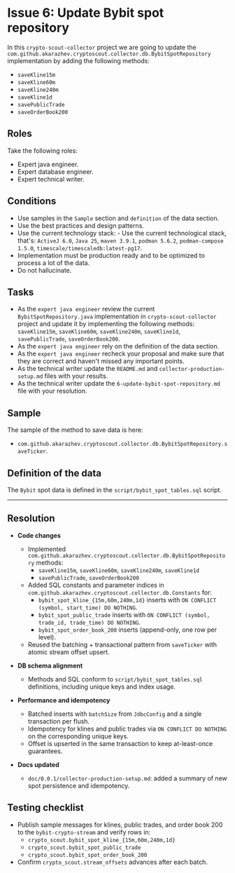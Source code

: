 # Issue 6: Update Bybit spot repository

In this `crypto-scout-collector` project we are going to update the
`com.github.akarazhev.cryptoscout.collector.db.BybitSpotRepository` implementation by adding the
following methods:
- `saveKline15m`
- `saveKline60m`
- `saveKline240m`
- `saveKline1d`
- `savePublicTrade`
- `saveOrderBook200`

## Roles

Take the following roles:

- Expert java engineer.
- Expert database engineer.
- Expert technical writer.

## Conditions

- Use samples in the `Sample` section and `definition` of the data section.
- Use the best practices and design patterns.
- Use the current technology stack: - Use the current technological stack, that's: `ActiveJ 6.0`, `Java 25`,
  `maven 3.9.1`, `podman 5.6.2`, `podman-compose 1.5.0`, `timescale/timescaledb:latest-pg17`.
- Implementation must be production ready and to be optimized to process a lot of the data.
- Do not hallucinate.

## Tasks

- As the `expert java engineer` review the current `BybitSpotRepository.java` implementation in `crypto-scout-collector`
  project and update it by implementing the following methods: `saveKline15m`, `saveKline60m`, `saveKline240m`, 
  `saveKline1d`, `savePublicTrade`, `saveOrderBook200`.
- As the `expert java engineer` rely on the definition of the data section.
- As the `expert java engineer` recheck your proposal and make sure that they are correct and haven't missed any
  important points.
- As the technical writer update the `README.md` and `collector-production-setup.md` files with your results.
- As the technical writer update the `6-update-bybit-spot-repository.md` file with your resolution.

## Sample

The sample of the method to save data is here:

- `com.github.akarazhev.cryptoscout.collector.db.BybitSpotRepository.saveTicker`.

## Definition of the data

The `Bybit`  spot data is defined in the `script/bybit_spot_tables.sql`  script.

---

## Resolution

- **Code changes**
  - Implemented `com.github.akarazhev.cryptoscout.collector.db.BybitSpotRepository` methods:
    - `saveKline15m`, `saveKline60m`, `saveKline240m`, `saveKline1d`
    - `savePublicTrade`, `saveOrderBook200`
  - Added SQL constants and parameter indices in `com.github.akarazhev.cryptoscout.collector.db.Constants` for:
    - `bybit_spot_kline_{15m,60m,240m,1d}` inserts with `ON CONFLICT (symbol, start_time) DO NOTHING`.
    - `bybit_spot_public_trade` inserts with `ON CONFLICT (symbol, trade_id, trade_time) DO NOTHING`.
    - `bybit_spot_order_book_200` inserts (append-only, one row per level).
  - Reused the batching + transactional pattern from `saveTicker` with atomic stream offset upsert.

- **DB schema alignment**
  - Methods and SQL conform to `script/bybit_spot_tables.sql` definitions, including unique keys and index usage.

- **Performance and idempotency**
  - Batched inserts with `batchSize` from `JdbcConfig` and a single transaction per flush.
  - Idempotency for klines and public trades via `ON CONFLICT DO NOTHING` on the corresponding unique keys.
  - Offset is upserted in the same transaction to keep at-least-once guarantees.

- **Docs updated**
  - `doc/0.0.1/collector-production-setup.md`: added a summary of new spot persistence and idempotency.

## Testing checklist

- Publish sample messages for klines, public trades, and order book 200 to the `bybit-crypto-stream` and verify rows in:
  - `crypto_scout.bybit_spot_kline_{15m,60m,240m,1d}`
  - `crypto_scout.bybit_spot_public_trade`
  - `crypto_scout.bybit_spot_order_book_200`
- Confirm `crypto_scout.stream_offsets` advances after each batch.